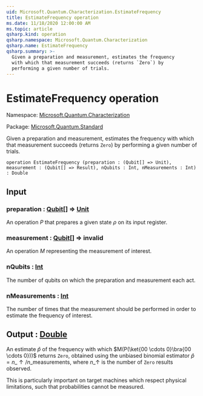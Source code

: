 ```yaml
---
uid: Microsoft.Quantum.Characterization.EstimateFrequency
title: EstimateFrequency operation
ms.date: 11/18/2020 12:00:00 AM
ms.topic: article
qsharp.kind: operation
qsharp.namespace: Microsoft.Quantum.Characterization
qsharp.name: EstimateFrequency
qsharp.summary: >-
  Given a preparation and measurement, estimates the frequency
  with which that measurement succeeds (returns `Zero`) by
  performing a given number of trials.
---
```


# EstimateFrequency operation

Namespace: [Microsoft.Quantum.Characterization](xref:Microsoft.Quantum.Characterization)

Package: [Microsoft.Quantum.Standard](https://nuget.org/packages/Microsoft.Quantum.Standard)


Given a preparation and measurement, estimates the frequencywith which that measurement succeeds (returns `Zero`) byperforming a given number of trials.

```qsharp
operation EstimateFrequency (preparation : (Qubit[] => Unit), measurement : (Qubit[] => Result), nQubits : Int, nMeasurements : Int) : Double
```


## Input

### preparation : [Qubit](xref:microsoft.quantum.lang-ref.qubit)[] => [Unit](xref:microsoft.quantum.lang-ref.unit) 

An operation $P$ that prepares a given state $\rho$ onits input register.


### measurement : [Qubit](xref:microsoft.quantum.lang-ref.qubit)[] => __invalid<Result>__ 

An operation $M$ representing the measurement of interest.


### nQubits : [Int](xref:microsoft.quantum.lang-ref.int)

The number of qubits on which the preparation and measurementeach act.


### nMeasurements : [Int](xref:microsoft.quantum.lang-ref.int)

The number of times that the measurement should be performedin order to estimate the frequency of interest.



## Output : [Double](xref:microsoft.quantum.lang-ref.double)

An estimate $\hat{p}$ of the frequency with which$M(P(\ket{00 \cdots 0}\bra{00 \cdots 0}))$ returns `Zero`,obtained using the unbiased binomial estimator $\hat{p} =n\_{\uparrow} / n\_{\text{measurements}}$, where $n\_{\uparrow}$ isthe number of `Zero` results observed.This is particularly important on target machines which respectphysical limitations, such that probabilities cannot be measured.